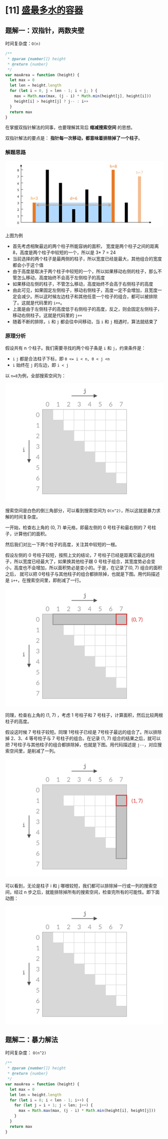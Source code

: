 # [11] [盛最多水的容器](https://leetcode-cn.com/problems/container-with-most-water/)

## 题解一：双指针，两数夹壁

时间复杂度：`O(n)`

```javascript
/**
 * @param {number[]} height
 * @return {number}
 */
var maxArea = function (height) {
  let max = 0
  let len = height.length
  for (let i = 0, j = len - 1; i < j; ) {
    max = Math.max(max, (j - i) * Math.min(height[j], height[i]))
    height[i] > height[j] ? j-- : i++
  }
  return max
}
```

在掌握双指针解法的同事，也要理解其背后 **缩减搜索空间** 的思想。

双指针解法的要点是： **指针每一次移动，都意味着排除掉了一个柱子**。

### 解题思路

![move-right](README.assets/2bce7d990e22f03d74cc1c566023f18f6f739a559d14b01cee154b67b2ae781b.jpg)



上图为例

- 首先考虑相聚最远的两个柱子所能容纳的面积， 宽度是两个柱子之间的距离 8，高度是两个柱子中较短的一个，所以是 3* 7 = 24
- 当前选择的两个柱子是最两侧的柱子，所以宽度已经是最大，其他组合的宽度都会小于这个值
- 由于高度是取决于两个柱子中较短的一个，所以如果移动右侧的柱子，那么不管怎么移动，高度始终不会高于左侧柱子的高度
- 如果移动左侧的柱子，不管怎么移动，高度始终不会高于右侧柱子的高度
- 由此可见，如果固定左侧柱子，移动右侧柱子，高度一定不会增加，且宽度一定会减少。所以这时候左边柱子和其他任意一个柱子的组合，都可以被排除了。这就是代码里的 `i++`。
- 上面是由于左侧柱子的高度低于右侧柱子的高度，反之，则会固定左侧柱子，移动右侧柱子。这就是代码里的 `j++`
- 随着不断的排除，`i` 和 `j` 都会往中间移动，当 `i` 和 `j` 相遇时，算法就结束了

### 原理分析

假设共有 n 个柱子。我们需要寻找的两个柱子条是 `i` 和 `j`，约束条件是：

- `i` `j` 都是合法柱子下标，即 `0 <= i < n, 0 < j <n`
- `i` 始终在 `j` 的左边，即 `i < j`

以 `n=8`为例，全部搜索空间为：

![search-space](README.assets/bbca2fea8e093fef61ecfe822e2668646a24f8bbc7a7a8f10eb0428ead6b1893.jpg)

搜索空间是白色的倒三角部分，可以看到搜索空间为 `O(n^2)`，所以这就是暴力求解的时间复杂度。

一开始，检查右上角的 (0, 7) 单元格，即最左侧的 0 号柱子和最右侧的 7 号柱子，计算他们的面积。

然后我们对比一下两个柱子的高度，关注其中较短的一根。

假设左侧的 0 号柱子较短，按照上文的结论，7 号柱子已经是距离它最远的柱子，所以宽度已经最大了，如果换其他柱子跟 0 号柱子组合，其宽度势必会变小，高度也不会增加，所以面积势必是变小的。于是，在记录了(0, 7) 组合的面积之后， 就可以把 0号柱子与其他柱子的组合都排除掉，也就是下图。用代码描述是 `i++`，在搜索空间里，即削减了一行。

![remove-i-0](README.assets/6196f179edd049fd38dcbc2a6301c055d83f253863777d7e76d5061fe35abab0.jpg)

同理，检查右上角的 (1, 7) ，考虑 1 号柱子和 7 号柱子，计算面积，然后比较两根柱子的高度。

假设这时候 7 号柱子较短。同理 1号柱子已经是 7号柱子最远的组合了。所以排除掉 2、3、4 等号柱子与 7 号柱子的组合。在记录  (1, 7) 组合的结果之后，就可以把 7号柱子与其他柱子的组合都排除掉，也就是下图。用代码描述是 `j--`，对应搜索空间里，是削减了一列。

![remove-j-7](README.assets/5dad5576ae8bf50f0288eb690f8bade47967b1cc6754175db777369aac8a6c11.jpg)

可以看到，无论是柱子 i 和 j 哪根较短，我们都可以排除掉一行或一列的搜索空间，经过 n 步之后，就能排除掉所有的搜索空间，检查完所有的可能性。即下面动图：

![search-space-shrink](README.assets/48fa92510ccbc963d7e49da6a2d7302ebf42233345522a42df435df18bc42fa4.gif)

## 题解二：暴力解法

时间复杂度： `O(n^2)`

```javascript
/**
 * @param {number[]} height
 * @return {number}
 */
var maxArea = function (height) {
  let max = 0
  let len = height.length
  for (let i = 0; i < len - 1; i++) {
    for (let j = i + 1; j < len; j++) {
      max = Math.max(max, (j - i) * Math.min(height[i], height[j]))
    }
  }
  return max
}
```

